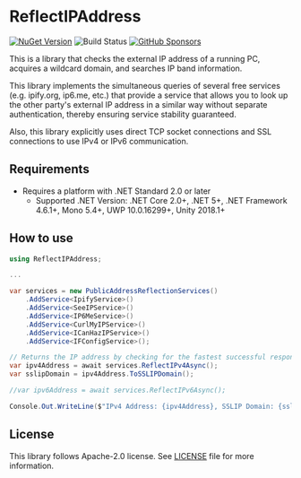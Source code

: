 # ReflectIPAddress

[![NuGet Version](https://img.shields.io/nuget/v/ReflectIPAddress)](https://www.nuget.org/packages/ReflectIPAddress/) ![Build Status](https://github.com/rkttu/ReflectIPAddress/actions/workflows/dotnet.yml/badge.svg) [![GitHub Sponsors](https://img.shields.io/github/sponsors/rkttu)](https://github.com/sponsors/rkttu/)

This is a library that checks the external IP address of a running PC, acquires a wildcard domain, and searches IP band information.

This library implements the simultaneous queries of several free services (e.g. ipify.org, ip6.me, etc.) that provide a service that allows you to look up the other party's external IP address in a similar way without separate authentication, thereby ensuring service stability guaranteed.

Also, this library explicitly uses direct TCP socket connections and SSL connections to use IPv4 or IPv6 communication.

## Requirements

- Requires a platform with .NET Standard 2.0 or later
  - Supported .NET Version: .NET Core 2.0+, .NET 5+, .NET Framework 4.6.1+, Mono 5.4+, UWP 10.0.16299+, Unity 2018.1+

## How to use

```csharp
using ReflectIPAddress;

...

var services = new PublicAddressReflectionServices()
	.AddService<IpifyService>()
	.AddService<SeeIPService>()
	.AddService<IP6MeService>()
	.AddService<CurlMyIPService>()
	.AddService<ICanHazIPService>()
	.AddService<IFConfigService>();

// Returns the IP address by checking for the fastest successful response among the specified services.
var ipv4Address = await services.ReflectIPv4Async();
var sslipDomain = ipv4Address.ToSSLIPDomain();

//var ipv6Address = await services.ReflectIPv6Async();

Console.Out.WriteLine($"IPv4 Address: {ipv4Address}, SSLIP Domain: {sslipDomain}");")
```

## License

This library follows Apache-2.0 license. See [LICENSE](./LICENSE) file for more information.
